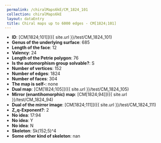```yaml
--- 
 permalink: /chiralMaps6kE/CM_1824_101 
 collection: chiralMaps6kE
 layout: dataEntry
 title: Chiral maps up to 6000 edges - CM[1824;101]
---
```


- **ID**: [CM[1824;101]]({{ site.url }}/test/CM_1824_101)
- **Genus of the underlying surface**: 685
- **Length of the face**: 12
- **Valency**: 24
- **Length of the Petrie polygon**: 76
- **Is the automorphism group solvable?**: S
- **Number of vertices**: 152
- **Number of edges**: 1824
- **Number of faces**: 304
- **The map is self-**: none
- **Dual map**: [CM[1824;105]]({{ site.url }}/test/CM_1824_105)
- **Mirror (enantihomorphic) map**: [CM[1824;94]]({{ site.url }}/test/CM_1824_94)
- **Dual of the mirror image**: [CM[1824;111]]({{ site.url }}/test/CM_1824_111)
- **Z_q-Exponent?**: 2
- **No idea**:  17:94
- **No idea**: Y
- **No idea**: N
- **Skeleton**: Sk(152;5)^4
- **Some other kind of skeleton**: nan
